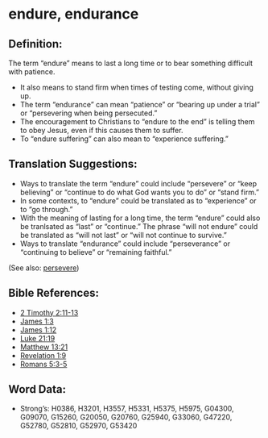 # endure, endurance

## Definition:

The term “endure” means to last a long time or to bear something difficult with patience.

* It also means to stand firm when times of testing come, without giving up.
* The term “endurance” can mean “patience” or “bearing up under a trial” or “persevering when being persecuted.”
* The encouragement to Christians to “endure to the end” is telling them to obey Jesus, even if this causes them to suffer.
* To “endure suffering” can also mean to “experience suffering.”

## Translation Suggestions:

* Ways to translate the term “endure” could include “persevere” or “keep believing” or “continue to do what God wants you to do” or “stand firm.”
* In some contexts, to “endure” could be translated as to “experience” or to “go through.”
* With the meaning of lasting for a long time, the term “endure” could also be tranlsated as “last” or “continue.” The phrase “will not endure” could be translated as “will not last” or “will not continue to survive.”
* Ways to translate “endurance” could include “perseverance” or “continuing to believe” or “remaining faithful.”

(See also: [persevere](../other/perseverance.md))

## Bible References:

* [2 Timothy 2:11-13](rc://en/tn/help/2ti/02/11)
* [James 1:3](rc://en/tn/help/jas/01/03)
* [James 1:12](rc://en/tn/help/jas/01/12)
* [Luke 21:19](rc://en/tn/help/luk/21/19)
* [Matthew 13:21](rc://en/tn/help/mat/13/21)
* [Revelation 1:9](rc://en/tn/help/rev/01/09)
* [Romans 5:3-5](rc://en/tn/help/rom/05/03)

## Word Data:

* Strong’s: H0386, H3201, H3557, H5331, H5375, H5975, G04300, G09070, G15260, G20050, G20760, G25940, G33060, G47220, G52780, G52810, G52970, G53420
